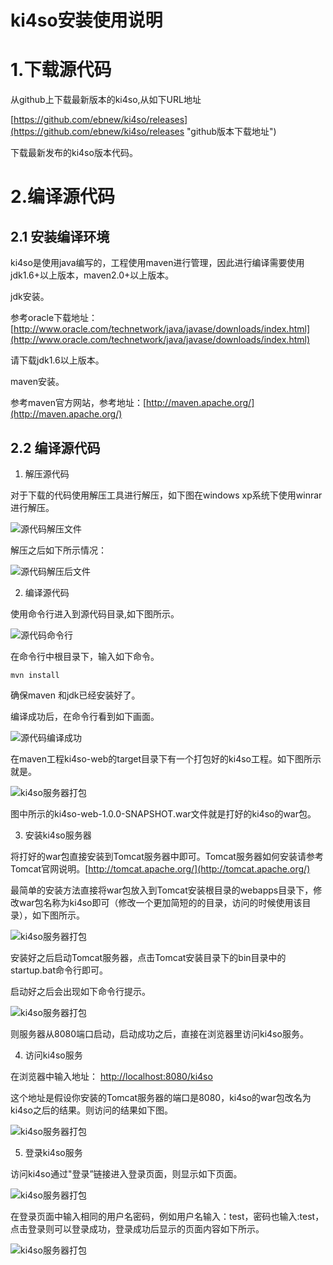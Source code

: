 ki4so安装使用说明
=====
# 1.下载源代码

从github上下载最新版本的ki4so,从如下URL地址

[https://github.com/ebnew/ki4so/releases](https://github.com/ebnew/ki4so/releases "github版本下载地址")

下载最新发布的ki4so版本代码。


# 2.编译源代码

## 2.1 安装编译环境
ki4so是使用java编写的，工程使用maven进行管理，因此进行编译需要使用jdk1.6+以上版本，maven2.0+以上版本。

jdk安装。

参考oracle下载地址：[http://www.oracle.com/technetwork/java/javase/downloads/index.html](http://www.oracle.com/technetwork/java/javase/downloads/index.html)

请下载jdk1.6以上版本。

maven安装。

参考maven官方网站，参考地址：[http://maven.apache.org/](http://maven.apache.org/)

## 2.2 编译源代码

1. 解压源代码

对于下载的代码使用解压工具进行解压，如下图在windows xp系统下使用winrar进行解压。

![源代码解压文件](http://github.com/ebnew/ki4so/raw/master/images/install/code_zip.jpg)

解压之后如下所示情况：

![源代码解压后文件](http://github.com/ebnew/ki4so/raw/master/images/install/code_unzip.jpg)

2. 编译源代码

使用命令行进入到源代码目录,如下图所示。

![源代码命令行](http://github.com/ebnew/ki4so/raw/master/images/install/code_cmd.jpg)

在命令行中根目录下，输入如下命令。

    mvn install

确保maven 和jdk已经安装好了。



编译成功后，在命令行看到如下画面。

![源代码编译成功](http://github.com/ebnew/ki4so/raw/master/images/install/install_sucess.jpg)


在maven工程ki4so-web的target目录下有一个打包好的ki4so工程。如下图所示就是。


![ki4so服务器打包](http://github.com/ebnew/ki4so/raw/master/images/install/packaged.jpg)

图中所示的ki4so-web-1.0.0-SNAPSHOT.war文件就是打好的ki4so的war包。


3. 安装ki4so服务器

将打好的war包直接安装到Tomcat服务器中即可。Tomcat服务器如何安装请参考Tomcat官网说明。[http://tomcat.apache.org/](http://tomcat.apache.org/)

最简单的安装方法直接将war包放入到Tomcat安装根目录的webapps目录下，修改war包名称为ki4so即可（修改一个更加简短的的目录，访问的时候使用该目录），如下图所示。


![ki4so服务器打包](http://github.com/ebnew/ki4so/raw/master/images/install/install_in_server.jpg)

安装好之后启动Tomcat服务器，点击Tomcat安装目录下的bin目录中的 startup.bat命令行即可。

启动好之后会出现如下命令行提示。

![ki4so服务器打包](http://github.com/ebnew/ki4so/raw/master/images/install/server_startup.jpg)

则服务器从8080端口启动，启动成功之后，直接在浏览器里访问ki4so服务。

4. 访问ki4so服务

在浏览器中输入地址： [http://localhost:8080/ki4so](http://localhost:8080/ki4so)

这个地址是假设你安装的Tomcat服务器的端口是8080，ki4so的war包改名为ki4so之后的结果。则访问的结果如下图。

![ki4so服务器打包](http://github.com/ebnew/ki4so/raw/master/images/install/visit_ki4so.jpg)

5. 登录ki4so服务

访问ki4so通过"登录”链接进入登录页面，则显示如下页面。

![ki4so服务器打包](http://github.com/ebnew/ki4so/raw/master/images/install/login_ki4so.jpg)

在登录页面中输入相同的用户名密码，例如用户名输入：test，密码也输入:test，点击登录则可以登录成功，登录成功后显示的页面内容如下所示。


![ki4so服务器打包](http://github.com/ebnew/ki4so/raw/master/images/install/login_sucess_ki4so.jpg)


